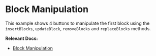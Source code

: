 # Block Manipulation

This example shows 4 buttons to manipulate the first block using the `insertBlocks`, `updateBlock`, `removeBlocks` and `replaceBlocks` methods.

**Relevant Docs:**

- [Block Manipulation](/docs/manipulating-blocks)
